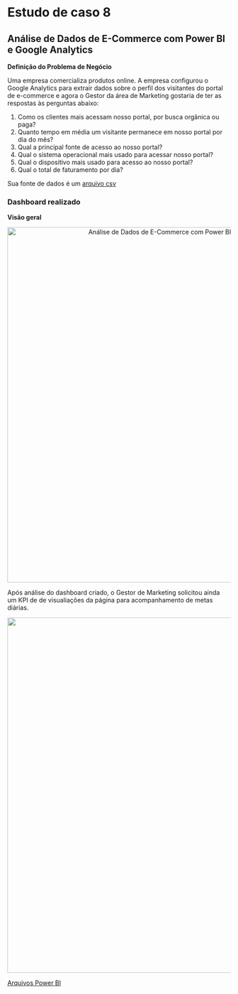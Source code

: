 # Estudo de caso 8
## Análise de Dados de E-Commerce com Power BI e Google Analytics

**Definição do Problema de Negócio**

Uma empresa comercializa produtos online. A empresa configurou o Google Analytics para extrair dados sobre o perfil dos visitantes do portal de e-commerce e agora o Gestor da área de Marketing gostaria de ter as respostas às perguntas abaixo:

1. Como os clientes mais acessam nosso portal, por busca orgânica ou paga?
2. Quanto tempo em média um visitante permanece em nosso portal por dia do mês?
3. Qual a principal fonte de acesso ao nosso portal?
4. Qual o sistema operacional mais usado para acessar nosso portal?
5. Qual o dispositivo mais usado para acesso ao nosso portal?
6. Qual o total de faturamento por dia?

Sua fonte de dados é um [arquivo csv](https://github.com/ThayaneMoreira/Power-BI-Studies/blob/master/CAP-09/dataset.csv)


### Dashboard realizado

**Visão geral**

<center><img src="https://user-images.githubusercontent.com/67449365/96321859-4c7f2980-0fed-11eb-84a4-0b14869ac898.jpg" alt ="Análise de Dados de E-Commerce com Power BI e Google Analytics" width="800"></center>

Após análise do dashboard criado, o Gestor de Marketing solicitou ainda um KPI de de visualiações da página para acompanhamento de metas diárias.

<center><img src="https://user-images.githubusercontent.com/67449365/96321728-d975b300-0fec-11eb-8722-abd0525db7b5.jpg" alt="" width="800"></center>

[Arquivos Power BI](https://github.com/ThayaneMoreira/Power-BI-Studies/blob/master/CAP-09/Mini-Lab.pbix)